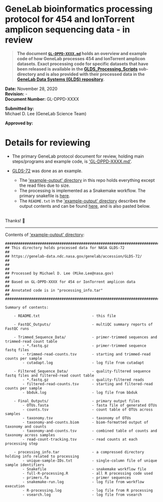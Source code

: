 # GeneLab bioinformatics processing protocol for 454 and IonTorrent amplicon sequencing data - in review

> **The document [`GL-DPPD-XXXX.md`](GL-DPPD-XXXX.md) holds an overview and example code of how GeneLab processes 454 and IonTorrent amplicon datasets. Exact processing code for specific datasets that have been released is available in the [GLDS_Processing_Scripts](GLDS_Processing_Scripts) sub-directory and is also provided with their processed data in the [GeneLab Data Systems (GLDS) repository](https://genelab-data.ndc.nasa.gov/genelab/projects).**  

**Date:** November 28, 2020  
**Revision:** -  
**Document Number:** GL-DPPD-XXXX  

**Submitted by:**  
Michael D. Lee (GeneLab Science Team)

**Approved by:**  

# Details for reviewing
* The primary GeneLab protocol document for review, holding main steps/programs and example code, is ['GL-DPPD-XXXX.md'](GL-DPPD-XXXX.md).

* [GLDS-72](https://genelab-data.ndc.nasa.gov/genelab/accession/GLDS-72/) was done as an example. 
  * The ['example-output' directory](example-output) in this repo holds everything except the read files due to size. 
  * The processing is implemented as a Snakemake workflow. The primary snakefile is [here](example-output/processing_info/Snakefile).
  * The `README.txt` in the ['example-output' directory](example-output) describes the output contents and can be found [here](example-output/README.txt), and is also pasted below.
  
<br>
Thanks! 🙂

---

Contents of ['example-output' directory](example-output):

```
##################################################################################
## This directory holds processed data for NASA GLDS-72                         ##
## https://genelab-data.ndc.nasa.gov/genelab/accession/GLDS-72/                 ##
##                                                                              ##
## Processed by Michael D. Lee (Mike.Lee@nasa.gov)                              ##
## Based on GL-DPPD-XXXX for 454 or IonTorrent amplicon data                    ##
## Annotated code is in "processing_info.tar"                                   ##
##################################################################################

Summary of contents:

    - README.txt                        - this file

    - FastQC_Outputs/                   - multiQC summary reports of FastQC runs

    - Trimmed_Sequence_Data/            - primer-trimmed sequences and trimmed-read count table
        - *.fastq.gz                    - primer-trimmed sequence fastq files
        - trimmed-read-counts.tsv       - starting and trimmed-read counts per sample
        - cutadapt.log                  - log file from cutadapt

    - Filtered_Sequence_Data/           - quality-filtered sequence fastq files and filtered-read count table
        - *.fastq.gz                    - quality-filtered reads
        - filtered-read-counts.tsv      - starting and filtered-read counts per sample
        - bbduk.log                     - log file from bbduk

    - Final_Outputs/                    - primary output files
        - OTUs.fasta                    - fasta file of generated OTUs
        - counts.tsv                    - count table of OTUs across samples
        - taxonomy.tsv                  - taxonomy of OTUs
        - taxonomy-and-counts.biom      - biom-formatted output of taxonomy and counts
        - taxonomy-and-counts.tsv       - combined table of counts and taxonomy across samples
        - read-count-tracking.tsv       - read counts at each processing step

    - processing_info.tar               - a compressed directory holding info related to processing
        - unique-sample-IDs.txt         - single-column file of unique sample identifiers
        - Snakefile                     - snakemake workflow file
        - full-R-processing.R           - all R processing code used
        - primers.fa                    - primer sequences
        - snakemake-run.log             - log file from workflow execution
        - R-processing.log              - log file from R processing
        - vsearch.log                   - log file from vsearch
```
